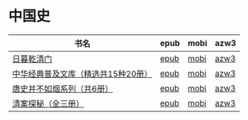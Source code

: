 # 中国史

| 书名 | epub | mobi | azw3 |
| --- | --- | --- | --- |
| [日暮乾清门](http://ct.dalanmei.com/f/31084289-771240636-ae168b) | [epub](http://ct.dalanmei.com/f/31084289-771240636-ae168b) | [mobi](http://ct.dalanmei.com/f/31084289-771228844-d22b4d) | [azw3](http://ct.dalanmei.com/f/31084289-771232644-79e5ba) |
| [中华经典普及文库（精选共15种20册）](http://ct.dalanmei.com/f/31084289-571815000-2a6fec) | [epub](http://ct.dalanmei.com/f/31084289-571815000-2a6fec) | [mobi](http://ct.dalanmei.com/f/31084289-571544662-0d29b6) | [azw3](http://ct.dalanmei.com/f/31084289-572197562-957b66) |
| [唐史并不如烟系列（共6册）](http://ct.dalanmei.com/f/31084289-571737817-03a673) | [epub](http://ct.dalanmei.com/f/31084289-571737817-03a673) | [mobi](http://ct.dalanmei.com/f/31084289-571603013-0128bf) | [azw3](http://ct.dalanmei.com/f/31084289-571917084-ce2ab1) |
| [清案探秘（全三册）](http://ct.dalanmei.com/f/31084289-572121289-c2dc84) | [epub](http://ct.dalanmei.com/f/31084289-572121289-c2dc84) | [mobi](http://ct.dalanmei.com/f/31084289-571595707-3bcf8a) | [azw3](http://ct.dalanmei.com/f/31084289-571978119-eab28c) |
